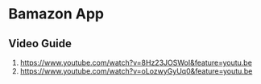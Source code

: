 # Bamazon App
## Video Guide
1. https://www.youtube.com/watch?v=8Hz23JOSWoI&feature=youtu.be
2. https://www.youtube.com/watch?v=oLozwyGyUq0&feature=youtu.be
